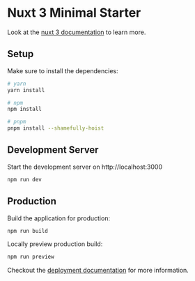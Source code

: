 # Nuxt 3 Minimal Starter

Look at the [nuxt 3 documentation](https://v3.nuxtjs.org) to learn more.
 
## Setup

Make sure to install the dependencies:

```bash
# yarn
yarn install

# npm
npm install 

# pnpm
pnpm install --shamefully-hoist
```

## Development Server

Start the development server on http://localhost:3000

```bash
npm run dev
```

## Production

Build the application for production:

```bash
npm run build
```

Locally preview production build:

```bash
npm run preview
```

Checkout the [deployment documentation](https://v3.nuxtjs.org/guide/deploy/presets) for more information.
